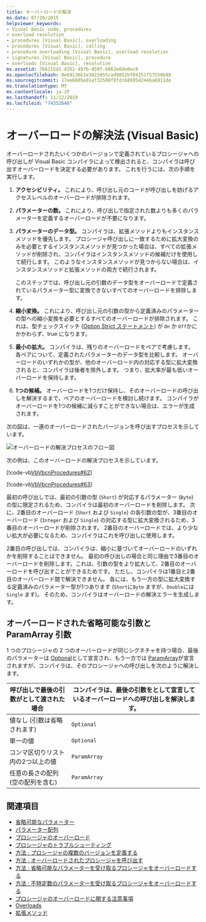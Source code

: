 ```yaml
---
title: オーバーロードの解決
ms.date: 07/20/2015
helpviewer_keywords:
- Visual Basic code, procedures
- overload resolution
- procedures [Visual Basic], overloading
- procedures [Visual Basic], calling
- procedure overloading [Visual Basic], overload resolution
- signatures [Visual Basic], procedure
- overloads [Visual Basic], resolution
ms.assetid: 766115d1-4352-45fb-859f-6063e0de0ec0
ms.openlocfilehash: 0e69136b1e3015055cad9852bf04151f57558b88
ms.sourcegitcommit: 17ee6605e01ef32506f8fdc686954244ba6911de
ms.translationtype: MT
ms.contentlocale: ja-JP
ms.lasthandoff: 11/22/2019
ms.locfileid: "74352646"
---
```

# <a name="overload-resolution-visual-basic"></a>オーバーロードの解決法 (Visual Basic)
オーバーロードされたいくつかのバージョンで定義されているプロシージャへの呼び出しが Visual Basic コンパイラによって検出されると、コンパイラは呼び出すオーバーロードを決定する必要があります。 これを行うには、次の手順を実行します。  
  
1. **アクセシビリティ。** これにより、呼び出し元のコードが呼び出しを妨げるアクセスレベルのオーバーロードが排除されます。  
  
2. **パラメーターの数。** これにより、呼び出しで指定された数よりも多くのパラメーターを定義するオーバーロードが不要になります。  
  
3. **パラメーターのデータ型。** コンパイラは、拡張メソッドよりもインスタンスメソッドを優先します。 プロシージャ呼び出しに一致するために拡大変換のみを必要とするインスタンスメソッドが見つかった場合は、すべての拡張メソッドが削除され、コンパイラはインスタンスメソッドの候補だけを使用して続行します。 このようなインスタンスメソッドが見つからない場合は、インスタンスメソッドと拡張メソッドの両方で続行されます。  
  
     このステップでは、呼び出し元の引数のデータ型をオーバーロードで定義されているパラメーター型に変換できないすべてのオーバーロードを排除します。  
  
4. **縮小変換。** これにより、呼び出し元の引数の型から定義済みのパラメーターの型への縮小変換を必要とするすべてのオーバーロードが排除されます。 これは、型チェックスイッチ ([Option Strict ステートメント](../../../../visual-basic/language-reference/statements/option-strict-statement.md)) が `On` か `Off`かにかかわらず、true になります。  
  
5. **最小の拡大。** コンパイラは、残りのオーバーロードをペアで考慮します。 各ペアについて、定義されたパラメーターのデータ型を比較します。 オーバーロードのいずれかの型が、他のオーバーロード内の対応する型に拡大変換されると、コンパイラは後者を除外します。 つまり、拡大率が最も低いオーバーロードを保持します。  
  
6. **1つの候補。** オーバーロードを1つだけ保持し、そのオーバーロードの呼び出しを解決するまで、ペアのオーバーロードを検討し続けます。 コンパイラがオーバーロードを1つの候補に減らすことができない場合は、エラーが生成されます。  
  
 次の図は、一連のオーバーロードされたバージョンを呼び出すプロセスを示しています。  
  
 ![オーバーロードの解決プロセスのフロー図](./media/overload-resolution/determine-overloaded-version.gif "オーバーロードされたバージョン間の解決")    
  
 次の例は、このオーバーロードの解決プロセスを示しています。  
  
 [!code-vb[VbVbcnProcedures#62](~/samples/snippets/visualbasic/VS_Snippets_VBCSharp/VbVbcnProcedures/VB/Class1.vb#62)]  
  
 [!code-vb[VbVbcnProcedures#63](~/samples/snippets/visualbasic/VS_Snippets_VBCSharp/VbVbcnProcedures/VB/Class1.vb#63)]  
  
 最初の呼び出しでは、最初の引数の型 (`Short`) が対応するパラメーター (`Byte`) の型に限定されるため、コンパイラは最初のオーバーロードを削除します。 次に、2番目のオーバーロード (`Short` および `Single`) の各引数の型が、3番目のオーバーロード (`Integer` および `Single`) の対応する型に拡大変換されるため、3番目のオーバーロードが削除されます。 2番目のオーバーロードでは、より少ない拡大が必要になるため、コンパイラはこれを呼び出しに使用します。  
  
 2番目の呼び出しでは、コンパイラは、縮小に基づいてオーバーロードのいずれかを削除することはできません。 最初の呼び出しの場合と同じ理由で3番目のオーバーロードを削除します。これは、引数の型をより拡大して、2番目のオーバーロードを呼び出すことができるためです。 ただし、コンパイラは1番目と2番目のオーバーロード間で解決できません。 各には、もう一方の型に拡大変換する定義済みのパラメーター型が1つあります (`Short`に`Byte` ますが、`Double`には `Single` ます)。 そのため、コンパイラはオーバーロードの解決エラーを生成します。  
  
## <a name="overloaded-optional-and-paramarray-arguments"></a>オーバーロードされた省略可能な引数と ParamArray 引数  
 1 つのプロシージャの 2 つのオーバーロードが同じシグネチャを持つ場合、最後のパラメーターは [Optional](../../../../visual-basic/language-reference/modifiers/optional.md)として宣言され、もう一方では [ParamArray](../../../../visual-basic/language-reference/modifiers/paramarray.md)が宣言されますが、コンパイラは、そのプロシージャへの呼び出しを次のように解決します。 
  
|呼び出しで最後の引数がとして渡された場合|コンパイラは、最後の引数をとして宣言しているオーバーロードへの呼び出しを解決します。|  
|---|---|  
|値なし (引数は省略されます)|`Optional`|  
|単一の値|`Optional`|  
|コンマ区切りリスト内の2つ以上の値|`ParamArray`|  
|任意の長さの配列 (空の配列を含む)|`ParamArray`|  
  
## <a name="see-also"></a>関連項目

- [省略可能なパラメーター](./optional-parameters.md)
- [パラメーター配列](./parameter-arrays.md)
- [プロシージャのオーバーロード](./procedure-overloading.md)
- [プロシージャのトラブルシューティング](./troubleshooting-procedures.md)
- [方法 : プロシージャの複数のバージョンを定義する](./how-to-define-multiple-versions-of-a-procedure.md)
- [方法 : オーバーロードされたプロシージャを呼び出す](./how-to-call-an-overloaded-procedure.md)
- [方法 : 省略可能なパラメーターを受け取るプロシージャをオーバーロードする](./how-to-overload-a-procedure-that-takes-optional-parameters.md)
- [方法 : 不特定数のパラメーターを受け取るプロシージャをオーバーロードする](./how-to-overload-a-procedure-that-takes-an-indefinite-number-of-parameters.md)
- [プロシージャのオーバーロードに関する注意事項](./considerations-in-overloading-procedures.md)
- [Overloads](../../../../visual-basic/language-reference/modifiers/overloads.md)
- [拡張メソッド](./extension-methods.md)
